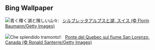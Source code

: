 ## Bing Wallpaper
![](https://www.bing.com/th?id=OHR.KlostersSerneus_JA-JP1346156954_UHD.jpg&w=1000)青く輝く湖と険しい山々:&nbsp;&ensp;[シルブレッタアルプスと湖, スイス (© Florin Baumann/Getty Images)](https://www.bing.com/th?id=OHR.KlostersSerneus_JA-JP1346156954_UHD.jpg)
<br><br/>
![](https://www.bing.com/th?id=OHR.QuebecCityBridge_IT-IT2390988840_UHD.jpg&w=1000)Che splendido tramonto!:&nbsp;&ensp;[Ponte del Quebec sul fiume San Lorenzo, Canada  (© Ronald Santerre/Getty Images)](https://www.bing.com/th?id=OHR.QuebecCityBridge_IT-IT2390988840_UHD.jpg)
<br><br/>
